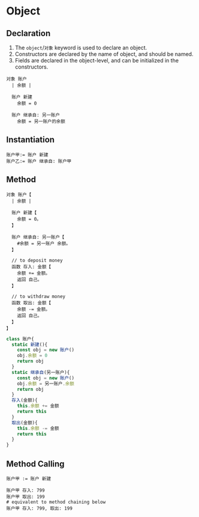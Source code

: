 # Object

## Declaration

1. The `object`/`对象` keyword is used to declare an object.
2. Constructors are declared by the name of object, and should be named.
3. Fields are declared in the object-level, and can be initialized in the constructors.

```
对象 账户
  | 余额 |
  
  账户 新建
    余额 = 0
  
  账户 继承自: 另一账户
    余额 = 另一账户的余额
```

## Instantiation

```
账户甲:= 账户 新建
账户乙:= 账户 继承自: 账户甲
```

## Method

```
对象 账户【
  | 余额 |

  账户 新建【
    余额 = 0。
  】

  账户 继承自: 另一账户【
    #余额 = 另一账户 余额。
  】

  // to deposit money
  函数 存入: 金额【
    余额 += 金额。
    返回 自己。
  】
   
  // to withdraw money
  函数 取出: 金额【
    余额 -= 金额。
    返回 自己。
  】
】
```

```js
class 账户{
  static 新建(){
    const obj = new 账户()
    obj.余额 = 0
    return obj
  }
  static 继承自(另一账户){
    const obj = new 账户()
    obj.余额 = 另一账户.余额
    return obj
  }
  存入(金额){
    this.余额 += 金额
    return this
  }
  取出(金额){
    this.余额 -= 金额
    return this
  }
}
```

## Method Calling

```
账户甲 := 账户 新建

账户甲 存入: 799
账户甲 取出: 199
# equivalent to method chaining below
账户甲 存入: 799, 取出: 199
```
